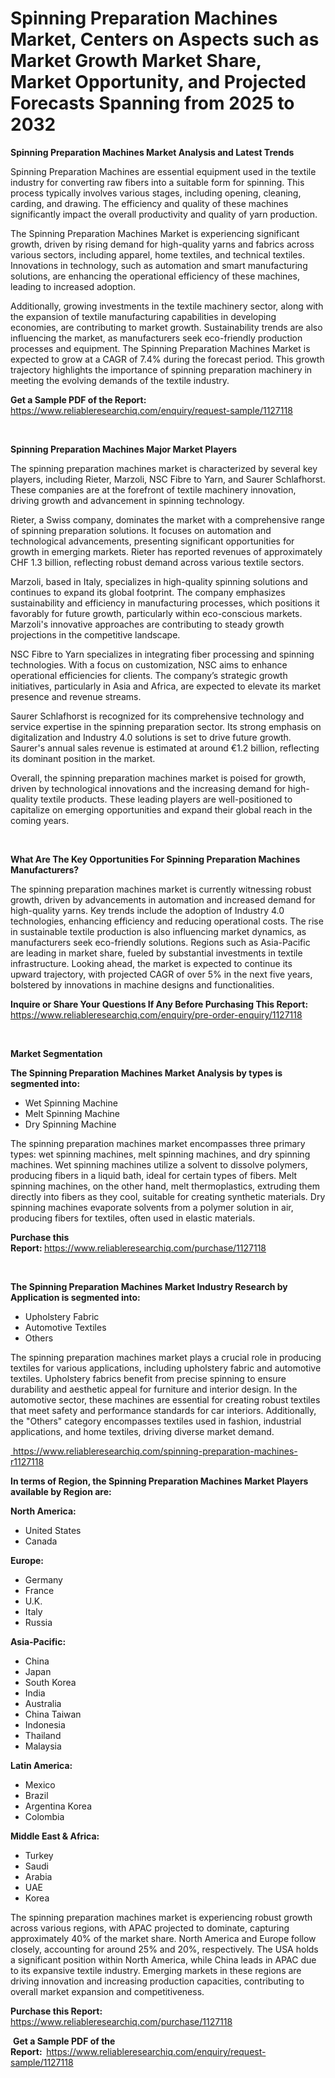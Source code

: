 <p><h1>Spinning Preparation Machines Market, Centers on Aspects such as Market Growth Market Share, Market Opportunity, and Projected Forecasts Spanning from 2025 to 2032</h1></p><p><strong>Spinning Preparation Machines Market Analysis and Latest Trends</strong></p>
<p><p>Spinning Preparation Machines are essential equipment used in the textile industry for converting raw fibers into a suitable form for spinning. This process typically involves various stages, including opening, cleaning, carding, and drawing. The efficiency and quality of these machines significantly impact the overall productivity and quality of yarn production. </p><p>The Spinning Preparation Machines Market is experiencing significant growth, driven by rising demand for high-quality yarns and fabrics across various sectors, including apparel, home textiles, and technical textiles. Innovations in technology, such as automation and smart manufacturing solutions, are enhancing the operational efficiency of these machines, leading to increased adoption. </p><p>Additionally, growing investments in the textile machinery sector, along with the expansion of textile manufacturing capabilities in developing economies, are contributing to market growth. Sustainability trends are also influencing the market, as manufacturers seek eco-friendly production processes and equipment. The Spinning Preparation Machines Market is expected to grow at a CAGR of 7.4% during the forecast period. This growth trajectory highlights the importance of spinning preparation machinery in meeting the evolving demands of the textile industry.</p></p>
<p><strong>Get a Sample PDF of the Report:&nbsp;</strong> <a href="https://www.reliableresearchiq.com/enquiry/request-sample/1127118?utm_campaign=2758&utm_medium=2&utm_source=Github&utm_content=ia&utm_term=12042025&utm_id=spinning-preparation-machines">https://www.reliableresearchiq.com/enquiry/request-sample/1127118</a></p>
<p>&nbsp;</p>
<p><strong>Spinning Preparation Machines Major Market Players</strong></p>
<p><p>The spinning preparation machines market is characterized by several key players, including Rieter, Marzoli, NSC Fibre to Yarn, and Saurer Schlafhorst. These companies are at the forefront of textile machinery innovation, driving growth and advancement in spinning technology.</p><p>Rieter, a Swiss company, dominates the market with a comprehensive range of spinning preparation solutions. It focuses on automation and technological advancements, presenting significant opportunities for growth in emerging markets. Rieter has reported revenues of approximately CHF 1.3 billion, reflecting robust demand across various textile sectors.</p><p>Marzoli, based in Italy, specializes in high-quality spinning solutions and continues to expand its global footprint. The company emphasizes sustainability and efficiency in manufacturing processes, which positions it favorably for future growth, particularly within eco-conscious markets. Marzoli's innovative approaches are contributing to steady growth projections in the competitive landscape.</p><p>NSC Fibre to Yarn specializes in integrating fiber processing and spinning technologies. With a focus on customization, NSC aims to enhance operational efficiencies for clients. The company’s strategic growth initiatives, particularly in Asia and Africa, are expected to elevate its market presence and revenue streams.</p><p>Saurer Schlafhorst is recognized for its comprehensive technology and service expertise in the spinning preparation sector. Its strong emphasis on digitalization and Industry 4.0 solutions is set to drive future growth. Saurer's annual sales revenue is estimated at around €1.2 billion, reflecting its dominant position in the market.</p><p>Overall, the spinning preparation machines market is poised for growth, driven by technological innovations and the increasing demand for high-quality textile products. These leading players are well-positioned to capitalize on emerging opportunities and expand their global reach in the coming years.</p></p>
<p>&nbsp;</p>
<p><strong>What Are The Key Opportunities For Spinning Preparation Machines Manufacturers?</strong></p>
<p><p>The spinning preparation machines market is currently witnessing robust growth, driven by advancements in automation and increased demand for high-quality yarns. Key trends include the adoption of Industry 4.0 technologies, enhancing efficiency and reducing operational costs. The rise in sustainable textile production is also influencing market dynamics, as manufacturers seek eco-friendly solutions. Regions such as Asia-Pacific are leading in market share, fueled by substantial investments in textile infrastructure. Looking ahead, the market is expected to continue its upward trajectory, with projected CAGR of over 5% in the next five years, bolstered by innovations in machine designs and functionalities.</p></p>
<p><strong>Inquire or Share Your Questions If Any Before Purchasing This Report:</strong> <a href="https://www.reliableresearchiq.com/enquiry/pre-order-enquiry/1127118?utm_campaign=2758&utm_medium=2&utm_source=Github&utm_content=ia&utm_term=12042025&utm_id=spinning-preparation-machines">https://www.reliableresearchiq.com/enquiry/pre-order-enquiry/1127118</a></p>
<p>&nbsp;</p>
<p><strong>Market Segmentation</strong></p>
<p><strong>The Spinning Preparation Machines Market Analysis by types is segmented into:</strong></p>
<p><ul><li>Wet Spinning Machine</li><li>Melt Spinning Machine</li><li>Dry Spinning Machine</li></ul></p>
<p><p>The spinning preparation machines market encompasses three primary types: wet spinning machines, melt spinning machines, and dry spinning machines. Wet spinning machines utilize a solvent to dissolve polymers, producing fibers in a liquid bath, ideal for certain types of fibers. Melt spinning machines, on the other hand, melt thermoplastics, extruding them directly into fibers as they cool, suitable for creating synthetic materials. Dry spinning machines evaporate solvents from a polymer solution in air, producing fibers for textiles, often used in elastic materials.</p></p>
<p><strong>Purchase this Report:&nbsp;</strong><a href="https://www.reliableresearchiq.com/purchase/1127118?utm_campaign=2758&utm_medium=2&utm_source=Github&utm_content=ia&utm_term=12042025&utm_id=spinning-preparation-machines">https://www.reliableresearchiq.com/purchase/1127118</a></p>
<p>&nbsp;</p>
<p><strong>The Spinning Preparation Machines Market Industry Research by Application is segmented into:</strong></p>
<p><ul><li>Upholstery Fabric</li><li>Automotive Textiles</li><li>Others</li></ul></p>
<p><p>The spinning preparation machines market plays a crucial role in producing textiles for various applications, including upholstery fabric and automotive textiles. Upholstery fabrics benefit from precise spinning to ensure durability and aesthetic appeal for furniture and interior design. In the automotive sector, these machines are essential for creating robust textiles that meet safety and performance standards for car interiors. Additionally, the "Others" category encompasses textiles used in fashion, industrial applications, and home textiles, driving diverse market demand.</p></p>
<p><a href="https://www.reliableresearchiq.com/spinning-preparation-machines-r1127118?utm_campaign=2758&utm_medium=2&utm_source=Github&utm_content=ia&utm_term=12042025&utm_id=spinning-preparation-machines">&nbsp;https://www.reliableresearchiq.com/spinning-preparation-machines-r1127118</a></p>
<p><strong>In terms of Region, the Spinning Preparation Machines Market Players available by Region are:</strong></p>
<p>
    <p> <strong> North America: </strong>
        <ul>
            <li>United States</li>
            <li>Canada</li>
        </ul>
        </p> 
    <p> <strong> Europe: </strong>
        <ul>
            <li>Germany</li>
            <li>France</li>
            <li>U.K.</li>
            <li>Italy</li>
            <li>Russia</li>
        </ul>
        </p> 
    <p> <strong> Asia-Pacific: </strong>
        <ul>
            <li>China</li>
            <li>Japan</li>
            <li>South Korea</li>
            <li>India</li>
            <li>Australia</li>
            <li>China Taiwan</li>
            <li>Indonesia</li>
            <li>Thailand</li>
            <li>Malaysia</li>
        </ul>
        </p> 
    <p> <strong> Latin America: </strong>
        <ul>
            <li>Mexico</li>
            <li>Brazil</li>
            <li>Argentina Korea</li>
            <li>Colombia</li>
        </ul>
        </p> 
    <p> <strong> Middle East & Africa: </strong>
        <ul>
            <li>Turkey</li>
            <li>Saudi</li>
            <li>Arabia</li>
            <li>UAE</li>
            <li>Korea</li>
        </ul>
    </p>
    </p>
<p><p>The spinning preparation machines market is experiencing robust growth across various regions, with APAC projected to dominate, capturing approximately 40% of the market share. North America and Europe follow closely, accounting for around 25% and 20%, respectively. The USA holds a significant position within North America, while China leads in APAC due to its expansive textile industry. Emerging markets in these regions are driving innovation and increasing production capacities, contributing to overall market expansion and competitiveness.</p></p>
<p><strong>Purchase this Report: </strong><a href="https://www.reliableresearchiq.com/purchase/1127118?utm_campaign=2758&utm_medium=2&utm_source=Github&utm_content=ia&utm_term=12042025&utm_id=spinning-preparation-machines">https://www.reliableresearchiq.com/purchase/1127118</a></p>
<p>&nbsp;<strong>Get a Sample PDF of the Report:&nbsp;&nbsp;</strong><a href="https://www.reliableresearchiq.com/enquiry/request-sample/1127118?utm_campaign=2758&utm_medium=2&utm_source=Github&utm_content=ia&utm_term=12042025&utm_id=spinning-preparation-machines">https://www.reliableresearchiq.com/enquiry/request-sample/1127118</a></p>
<p><strong></strong></p>
<p><p></p><p></p><p></p></p>